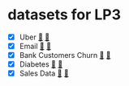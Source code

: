 # datasets for LP3

- [X] Uber [🚕]() [💽]()
- [X] Email [📧]() [💽]()
- [X] Bank Customers Churn [🏦]() [💽]()
- [X] Diabetes [💊]() [💽]()
- [X] Sales Data [💸]() [💽]()
